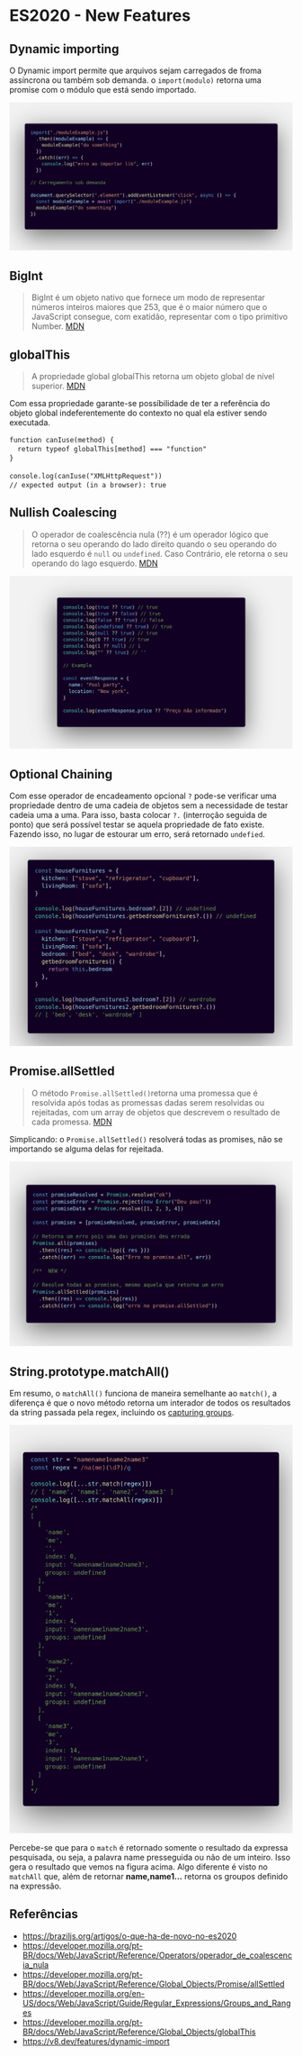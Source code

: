 # ES2020 - New Features

## Dynamic importing

O Dynamic import permite que arquivos sejam carregados de froma assíncrona ou também sob demanda. o `import(modulo)` retorna uma promise com o módulo que está sendo importado.

![Dynamic import](/images/dynamicImport.png)

## BigInt

> BigInt é um objeto nativo que fornece um modo de representar números inteiros maiores que 253, que é o maior número que o JavaScript consegue, com exatidão, representar com o tipo primitivo Number. [MDN](!https://developer.mozilla.org/pt-BR/docs/Web/JavaScript/Reference/Global_Objects/BigInt)

## globalThis

> A propriedade global globalThis retorna um objeto global de nível superior. [MDN](!https://developer.mozilla.org/pt-BR/docs/Web/.JavaScript/Reference/Global_Objects/globalThis)

Com essa propriedade garante-se possíbilidade de ter a referência do objeto global indeferentemente do contexto no qual ela estiver sendo executada.

```
function canIuse(method) {
  return typeof globalThis[method] === "function"
}

console.log(canIuse("XMLHttpRequest"))
// expected output (in a browser): true
```

## Nullish Coalescing

> O operador de coalescência nula (??) é um operador lógico que retorna o seu operando do lado direito quando o seu operando do lado esquerdo é `null` ou `undefined`. Caso Contrário, ele retorna o seu operando do lago esquerdo.
> [MDN](https://developer.mozilla.org/pt-BR/docs/Web/JavaScript/Reference/Operators/operador_de_coalescencia_nula)

![Nullish coalescing example](images/nullishCoalescing.png)

## Optional Chaining

Com esse operador de encadeamento opcional `?` pode-se verificar uma propriedade dentro de uma cadeia de objetos sem a necessidade de testar cadeia uma a uma. Para isso, basta colocar `?.` (interroção seguida de ponto) que será possível testar se aquela propriedade de fato existe. Fazendo isso, no lugar de estourar um erro, será retornado `undefied`.

![Optional chaining example](images/optionalChaining.png)

## Promise.allSettled

> O método `Promise.allSettled()`retorna uma promessa que é resolvida após todas as promessas dadas serem resolvidas ou rejeitadas, com um array de objetos que descrevem o resultado de cada promessa. [MDN](https://developer.mozilla.org/pt-BR/docs/Web/JavaScript/Reference/Global_Objects/Promise/allSettled)

Simplicando: o `Promise.allSettled()` resolverá todas as promises, não se importando se alguma delas for rejeitada.

![Promise.allsettled](images/promise.allSettled.png)

## String.prototype.matchAll()

Em resumo, o `matchAll()` funciona de maneira semelhante ao `match()`, a diferença é que o novo método retorna um interador de todos os resultados da string passada pela regex, incluindo os [capturing groups](!https://developer.mozilla.org/en-US/docs/Web/JavaScript/Reference/Global_Objects/String/matchAll).

![String.prototype.matchAll](/images/String.prototype.matchAll.png)

Percebe-se que para o `match` é retornado somente o resultado da expressa pesquisada, ou seja, a palavra name presseguida ou não de um inteiro. Isso gera o resultado que vemos na figura acima. Algo diferente é visto no `matchAll` que, além de retornar **name,name1...** retorna os groupos definido na expressão.

## Referências

- https://braziljs.org/artigos/o-que-ha-de-novo-no-es2020
- https://developer.mozilla.org/pt-BR/docs/Web/JavaScript/Reference/Operators/operador_de_coalescencia_nula
- https://developer.mozilla.org/pt-BR/docs/Web/JavaScript/Reference/Global_Objects/Promise/allSettled
- https://developer.mozilla.org/en-US/docs/Web/JavaScript/Guide/Regular_Expressions/Groups_and_Ranges
- https://developer.mozilla.org/pt-BR/docs/Web/JavaScript/Reference/Global_Objects/globalThis
- https://v8.dev/features/dynamic-import
